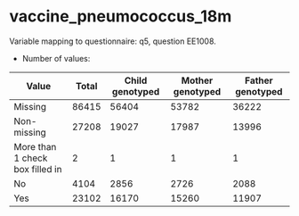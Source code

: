 # vaccine_pneumococcus_18m
Variable mapping to questionnaire: q5, question EE1008.
- Number of values:

| Value | Total | Child genotyped | Mother genotyped | Father genotyped |
| ----- | ----- | --------------- | ---------------- | ---------------- |
| Missing | 86415 | 56404 | 53782 | 36222 |
| Non-missing | 27208 | 19027 | 17987 | 13996 |
| More than 1 check box filled in | 2 | 1 | 1 |1 |
| No | 4104 | 2856 | 2726 |2088 |
| Yes | 23102 | 16170 | 15260 |11907 |



